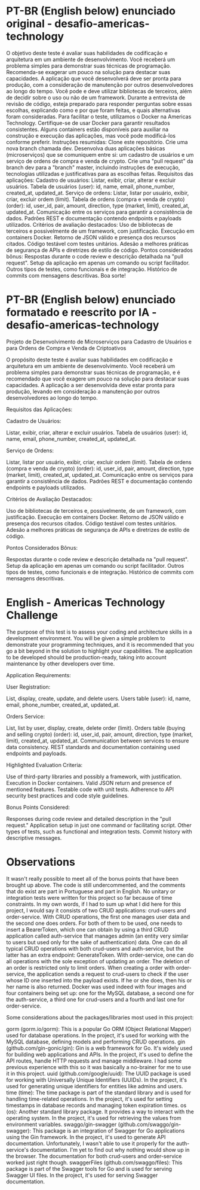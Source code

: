 # PT-BR (English below) enunciado original - desafio-americas-technology

O objetivo deste teste é avaliar suas habilidades de codificação e arquitetura em um ambiente de desenvolvimento. Você receberá um problema simples para demonstrar suas técnicas de programação. Recomenda-se exagerar um pouco na solução para destacar suas capacidades. A aplicação que você desenvolverá deve ser pronta para produção, com a consideração de manutenção por outros desenvolvedores ao longo do tempo.
Você pode e deve utilizar bibliotecas de terceiros, além de decidir sobre o uso ou não de um framework. Durante a entrevista de revisão de código, esteja preparado para responder perguntas sobre essas escolhas, explicando como e por que foram feitas, e quais alternativas foram consideradas.
Para facilitar o teste, utilizamos o Docker na Americas Technology. Certifique-se de usar Docker para garantir resultados consistentes. Alguns containers estão disponíveis para auxiliar na construção e execução das aplicações, mas você pode modificá-los conforme preferir.
Instruções resumidas:
Clone este repositório.
Crie uma nova branch chamada dev.
Desenvolva duas aplicações básicas (microserviços) que se comuniquem entre si: um cadastro de usuários e um serviço de ordens de compra e venda de crypto.
Crie uma "pull request" da branch dev para a "branch" master, incluindo instruções de execução, tecnologias utilizadas e justificativas para as escolhas feitas.
Requisitos das aplicações:
Cadastro de usuários: Listar, exibir, criar, alterar e excluir usuários.
Tabela de usuários (user): id, name, email, phone_number, created_at, updated_at.
Serviço de ordens: Listar, listar por usuário, exibir, criar, excluir ordem (limit).
Tabela de ordens (compra e venda de crypto) (order): id, user_id, pair, amount, direction, type (market, limit), created_at, updated_at.
Comunicação entre os serviços para garantir a consistência de dados.
Padrões REST e documentação contendo endpoints e payloads utilizados.
Critérios de avaliação destacados:
Uso de bibliotecas de terceiros e possivelmente de um framework, com justificação.
Execução em containers Docker.
Retorno de JSON válido e presença dos recursos citados.
Código testável com testes unitários.
Adesão a melhores práticas de segurança de APIs e diretrizes de estilo de código.
Pontos considerados bônus:
Respostas durante o code review e descrição detalhada na "pull request".
Setup da aplicação em apenas um comando ou script facilitador.
Outros tipos de testes, como funcionais e de integração.
Histórico de commits com mensagens descritivas.
Boa sorte!

# PT-BR (English below) enunciado formatado e reescrito por IA - desafio-americas-technology

Projeto de Desenvolvimento de Microserviços para Cadastro de Usuários e para Ordens de Compra e Venda de Criptoativos

O propósito deste teste é avaliar suas habilidades em codificação e arquitetura em um ambiente de desenvolvimento. Você receberá um problema simples para demonstrar suas técnicas de programação, e é recomendado que você exagere um pouco na solução para destacar suas capacidades. A aplicação a ser desenvolvida deve estar pronta para produção, levando em consideração a manutenção por outros desenvolvedores ao longo do tempo.

Requisitos das Aplicações:

Cadastro de Usuários:

Listar, exibir, criar, alterar e excluir usuários.  Tabela de usuários (user): id, name, email, phone_number, created_at, updated_at.

Serviço de Ordens:

Listar, listar por usuário, exibir, criar, excluir ordem (limit).  Tabela de ordens (compra e venda de crypto) (order): id, user_id, pair, amount, direction, type (market, limit), created_at, updated_at.  Comunicação entre os serviços para garantir a consistência de dados.  Padrões REST e documentação contendo endpoints e payloads utilizados.

Critérios de Avaliação Destacados:

Uso de bibliotecas de terceiros e, possivelmente, de um framework, com justificação.  Execução em containers Docker.  Retorno de JSON válido e presença dos recursos citados.  Código testável com testes unitários.  Adesão a melhores práticas de segurança de APIs e diretrizes de estilo de código.

Pontos Considerados Bônus:

Respostas durante o code review e descrição detalhada na "pull request".  Setup da aplicação em apenas um comando ou script facilitador.  Outros tipos de testes, como funcionais e de integração.  Histórico de commits com mensagens descritivas.

# English - Americas Technology Challenge

The purpose of this test is to assess your coding and architecture skills in a development environment. You will be given a simple problem to demonstrate your programming techniques, and it is recommended that you go a bit beyond in the solution to highlight your capabilities. The application to be developed should be production-ready, taking into account maintenance by other developers over time.

Application Requirements:

User Registration:

List, display, create, update, and delete users. Users table (user): id, name, email, phone_number, created_at, updated_at.

Orders Service:

List, list by user, display, create, delete order (limit). Orders table (buying and selling crypto) (order): id, user_id, pair, amount, direction, type (market, limit), created_at, updated_at. Communication between services to ensure data consistency. REST standards and documentation containing used endpoints and payloads.

Highlighted Evaluation Criteria:

Use of third-party libraries and possibly a framework, with justification. Execution in Docker containers. Valid JSON return and presence of mentioned features. Testable code with unit tests. Adherence to API security best practices and code style guidelines.

Bonus Points Considered:

Responses during code review and detailed description in the "pull request." Application setup in just one command or facilitating script. Other types of tests, such as functional and integration tests. Commit history with descriptive messages.

# Observations

It wasn't really possible to meet all of the bonus points that have been brought up above. The code is still undercommented, and the comments that do exist are part in Portuguese and part in English. No unitary or integration tests were written for this project so far because of time constraints. In my own words, if I had to sum up what I did here for this project, I would say it consists of two CRUD applications: crud-users and order-service. With CRUD operations, the first one manages user data and the second one does orders. For both of them to be used, one needs to insert a BearerToken, which one can obtain by using a third CRUD application called auth-service that manages admin (an entity very similar to users but used only for the sake of authentication) data. One can do all typical CRUD operations with both crud-users and auth-service, but the latter has an extra endpoint: GenerateToken. With order-service, one can do all operations with the sole exception of updating an order. The deletion of an order is restricted only to limit orders. When creating a order with order-service, the application sends a request to crud-users to check if the user whose ID one inserted into the payload exists. If he or she does, then his or her name is also returned.
Docker was used indeed with four images and four containers being set up: one for the MySQL database, a second one for the auth-service, a third one for crud-users and a fourth and last one for order-service.

Some considerations about the packages/libraries most used in this project:

gorm (gorm.io/gorm): This is a popular Go ORM (Object Relational Mapper) used for database operations. In the project, it's used for working with the MySQL database, defining models and performing CRUD operations.
gin (github.com/gin-gonic/gin): Gin is a web framework for Go. It's widely used for building web applications and APIs. In the project, it's used to define the API routes, handle HTTP requests and manage middleware. I had some previous experience with this so it was basically a no-brainer for me to use it in this project.
uuid (github.com/google/uuid): The UUID package is used for working with Universally Unique Identifiers (UUIDs). In the project, it's used for generating unique identifiers for entities like admins and users.
time (time): The time package is part of the standard library and is used for handling time-related operations. In the project, it's used for setting timestamps in database records and managing token expiration times.
os (os): Another standard library package. It provides a way to interact with the operating system. In the project, it's used for retrieving the values from environment variables.
swaggo/gin-swagger (github.com/swaggo/gin-swagger): This package is an integration of Swagger for Go applications using the Gin framework. In the project, it's used to generate API documentation. Unfortunately, I wasn't able to use it properly for the auth-service's documentation. I'm yet to find out why nothing would show up in the browser. The documentation for both crud-users and order-service worked just right though.
swaggerFiles (github.com/swaggo/files): This package is part of the Swagger tools for Go and is used for serving Swagger UI files. In the project, it's used for serving Swagger documentation.
